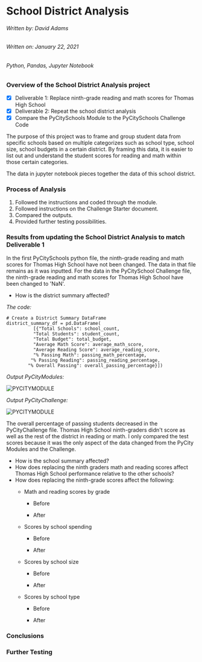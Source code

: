# School District Analysis

###### Written by: David Adams
###### Written on: January 22, 2021
###### Python, Pandas, Jupyter Notebook

### Overview of the School District Analysis project
- [X] Deliverable 1: Replace ninth-grade reading and math scores for Thomas High School
- [X] Deliverable 2: Repeat the school district analysis
- [X] Compare the PyCitySchools Module to the PyCitySchools Challenge Code

The purpose of this project was to frame and group student data from specific schools based on multiple categorizes such as school type, school size, school budgets in a certain district. By framing this data, it is easier to list out and understand the student scores for reading and math within those certain categories.

The data in jupyter notebook pieces together the data of this school district.
 
### Process of Analysis
1. Followed the instructions and coded through the module.
2. Followed instructions on the Challenge Starter document.
3. Compared the outputs.
4. Provided further testing possibilities.

### Results from updating the School District Analysis to match Deliverable 1

In the first PyCitySchools python file, the ninth-grade reading and math scores for Thomas High School have not been changed. The data in that file remains as it was inputted. For the data in the PyCitySchool Challenge file, the ninth-grade reading and math scores for Thomas High School have been changed to 'NaN'. 

* How is the district summary affected?

*The code:*
```
# Create a District Summary DataFrame
district_summary_df = pd.DataFrame(
          [{"Total Schools": school_count, 
          "Total Students": student_count, 
          "Total Budget": total_budget,
          "Average Math Score": average_math_score, 
          "Average Reading Score": average_reading_score,
          "% Passing Math": passing_math_percentage,
         "% Passing Reading": passing_reading_percentage,
        "% Overall Passing": overall_passing_percentage}])
```   
*Output PyCityModules:*

![PYCITYMODULE](Desktop/Education/columbia/Coding/Data_Science_Bootcamp/Columbia_Module_4/School_District_Analysis/Resources/PyCitySchools.png)

*Output PyCityChallenge:*

![PYCITYMODULE](Desktop/Education/columbia/Coding/Data_Science_Bootcamp/Columbia_Module_4/School_District_Analysis/Resources/PyCityChallenge.png)
       
The overall percentage of passing students decreased in the PyCityChallenge file. Thomas High School ninth-graders didn't score as well as the rest of the district in reading or math. I only compared the test scores because it was the only aspect of the data changed from the PyCity Modules and the Challenge.

* How is the school summary affected?
* How does replacing the ninth graders math and reading scores affect Thomas High School performance relative to the other schools?
* How does replacing the ninth-grade scores affect the following:
    * Math and reading scores by grade
      * Before
      
      * After
      
    * Scores by school spending
      * Before
      
      * After
      
    * Scores by school size
      * Before
      
      * After
      
    * Scores by school type
      * Before
      
      * After
      
### Conclusions


### Further Testing
    
